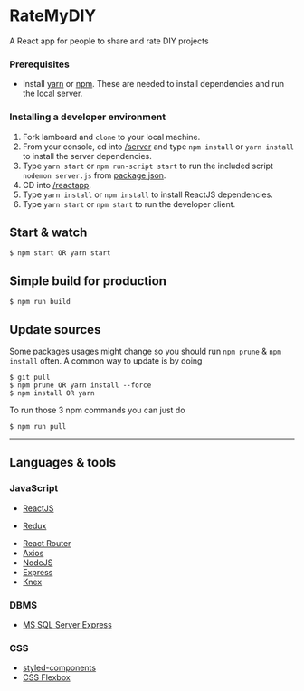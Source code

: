 # RateMyDIY
A React app for people to share and rate DIY projects

### Prerequisites

- Install [yarn](https://yarnpkg.com/en/docs/install#windows-stable) or [npm](https://www.npmjs.com/get-npm). These are needed to install dependencies and run the local server.

### Installing a developer environment

1. Fork lamboard and `clone` to your local machine.
1. From your console, cd into [/server](/server) and type `npm install` or `yarn install` to install the server dependencies.
1. Type `yarn start` or `npm run-script start` to run the included script `nodemon server.js` from [package.json](package.json).
1. CD into [/reactapp](/reactapp).
1. Type `yarn install` or `npm install` to install ReactJS dependencies.
1. Type `yarn start` or `npm start` to run the developer client.

## Start & watch

    $ npm start OR yarn start

## Simple build for production

    $ npm run build

## Update sources

Some packages usages might change so you should run `npm prune` & `npm install` often.
A common way to update is by doing

    $ git pull
    $ npm prune OR yarn install --force
    $ npm install OR yarn

To run those 3 npm commands you can just do

    $ npm run pull

---

## Languages & tools

### JavaScript

* [ReactJS](https://reactjs.org/)
- [Redux](redux.js.org/)
* [React Router](https://reacttraining.com/react-router/core/guides/philosophy)
* [Axios](https://www.npmjs.com/package/axios)
* [NodeJS](https://nodejs.org/en/)
* [Express](https://expressjs.com/)
* [Knex](https://knexjs.org/)

### DBMS
* [MS SQL Server Express](https://www.microsoft.com/en-us/sql-server/sql-server-editions-express)

### CSS

- [styled-components](https://www.styled-components.com/)
- [CSS Flexbox](https://www.w3schools.com/css/css3_flexbox.asp)